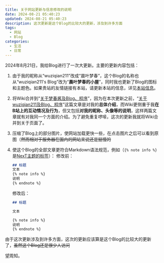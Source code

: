 ```yaml
---
title: 关于网站更新与信息修改的说明
date: 2024-08-21 05:40:23
updated: 2024-08-21 05:40:23
description: 这次更新是这个Blog的比较大的更新，涉及到许多方面
tags:
  - 网站
  - Blog
categories:
  - 生活
  - 日常
---
```


2024年8月21日，我给Blog进行了一次大更新。主要的更新内容包括：
<!-- more -->
1. 由于我的昵称从“wuziqian211”改成“晨叶梦春”，这个Blog的名称也从“wuziqian211's Blog”改为“**晨叶梦春的小屋**”，同时我也更新了Blog的图标和主题色。如果贵站的友情链接有本站，请更新本站的信息，详见[本站信息](/friends/#本站信息)。
2. 将Wiki合并到“[关于梦春酱及Blog、程序](/about/)”，因为在本次更新之前，“[关于wuziqian211及Blog、程序](/about/)”这篇文章是对我的**总体介绍**，而Wiki更侧重于我**在B站上的互动情况及行为**，但又包括**对我的昵称、头像等的说明**，这样两篇文章就有对我同一个方面的介绍。为了避免重复啰嗦，这次的更新我就将Wiki合并到关于页面了。
3. 压缩了Blog上的部分图片，使网站加载更快一些，在点击图片之后可以看到原图（~~然而相对于服务器在国内的网站来说还是挺慢的~~
4. 使这个Blog的全部文章更符合Markdown语法规范，例如（`{% note info %}`是[NexT主题的标签](https://theme-next.js.org/docs/tag-plugins/note)）：
    修改前：

    ```md
    ## 标题
    文本
    {% note info %}
    说明
    {% endnote %}
    ```

    修改后：

    ```md
    ## 标题

    文本

    {% note info %}
    说明
    {% endnote %}
    ```

由于这次更新涉及到许多方面，这次的更新应该算是这个Blog的比较大的更新了，~~虽然这个Blog还是很少人访问~~

望周知。
